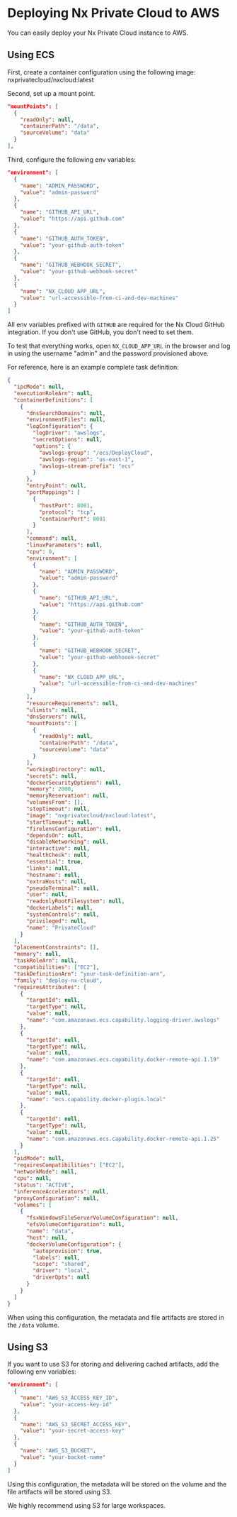 # Deploying Nx Private Cloud to AWS

You can easily deploy your Nx Private Cloud instance to AWS.

## Using ECS

First, create a container configuration using the following image: nxprivatecloud/nxcloud:latest

Second, set up a mount point.

```json
"mountPoints": [
  {
    "readOnly": null,
    "containerPath": "/data",
    "sourceVolume": "data"
  }
],
```

Third, configure the following env variables:

```json
"environment": [
  {
    "name": "ADMIN_PASSWORD",
    "value": "admin-password"
  },
  {
    "name": "GITHUB_API_URL",
    "value": "https://api.github.com"
  },
  {
    "name": "GITHUB_AUTH_TOKEN",
    "value": "your-github-auth-token"
  },
  {
    "name": "GITHUB_WEBHOOK_SECRET",
    "value": "your-github-webhook-secret"
  },
  {
    "name": "NX_CLOUD_APP_URL",
    "value": "url-accessible-from-ci-and-dev-machines"
  }
]
```

All env variables prefixed with `GITHUB` are required for the Nx Cloud GitHub integration. If you don't use GitHub, you don't need to set them.

To test that everything works, open `NX_CLOUD_APP_URL` in the browser and log in using the username "admin" and the password provisioned above.

For reference, here is an example complete task definition:

```json
{
  "ipcMode": null,
  "executionRoleArn": null,
  "containerDefinitions": [
    {
      "dnsSearchDomains": null,
      "environmentFiles": null,
      "logConfiguration": {
        "logDriver": "awslogs",
        "secretOptions": null,
        "options": {
          "awslogs-group": "/ecs/DeployCloud",
          "awslogs-region": "us-east-1",
          "awslogs-stream-prefix": "ecs"
        }
      },
      "entryPoint": null,
      "portMappings": [
        {
          "hostPort": 8081,
          "protocol": "tcp",
          "containerPort": 8081
        }
      ],
      "command": null,
      "linuxParameters": null,
      "cpu": 0,
      "environment": [
        {
          "name": "ADMIN_PASSWORD",
          "value": "admin-password"
        },
        {
          "name": "GITHUB_API_URL",
          "value": "https://api.github.com"
        },
        {
          "name": "GITHUB_AUTH_TOKEN",
          "value": "your-github-auth-token"
        },
        {
          "name": "GITHUB_WEBHOOK_SECRET",
          "value": "your-github-webhoook-secret"
        },
        {
          "name": "NX_CLOUD_APP_URL",
          "value": "url-accessible-from-ci-and-dev-machines"
        }
      ],
      "resourceRequirements": null,
      "ulimits": null,
      "dnsServers": null,
      "mountPoints": [
        {
          "readOnly": null,
          "containerPath": "/data",
          "sourceVolume": "data"
        }
      ],
      "workingDirectory": null,
      "secrets": null,
      "dockerSecurityOptions": null,
      "memory": 2000,
      "memoryReservation": null,
      "volumesFrom": [],
      "stopTimeout": null,
      "image": "nxprivatecloud/nxcloud:latest",
      "startTimeout": null,
      "firelensConfiguration": null,
      "dependsOn": null,
      "disableNetworking": null,
      "interactive": null,
      "healthCheck": null,
      "essential": true,
      "links": null,
      "hostname": null,
      "extraHosts": null,
      "pseudoTerminal": null,
      "user": null,
      "readonlyRootFilesystem": null,
      "dockerLabels": null,
      "systemControls": null,
      "privileged": null,
      "name": "PrivateCloud"
    }
  ],
  "placementConstraints": [],
  "memory": null,
  "taskRoleArn": null,
  "compatibilities": ["EC2"],
  "taskDefinitionArn": "your-task-definition-arn",
  "family": "deploy-nx-cloud",
  "requiresAttributes": [
    {
      "targetId": null,
      "targetType": null,
      "value": null,
      "name": "com.amazonaws.ecs.capability.logging-driver.awslogs"
    },
    {
      "targetId": null,
      "targetType": null,
      "value": null,
      "name": "com.amazonaws.ecs.capability.docker-remote-api.1.19"
    },
    {
      "targetId": null,
      "targetType": null,
      "value": null,
      "name": "ecs.capability.docker-plugin.local"
    },
    {
      "targetId": null,
      "targetType": null,
      "value": null,
      "name": "com.amazonaws.ecs.capability.docker-remote-api.1.25"
    }
  ],
  "pidMode": null,
  "requiresCompatibilities": ["EC2"],
  "networkMode": null,
  "cpu": null,
  "status": "ACTIVE",
  "inferenceAccelerators": null,
  "proxyConfiguration": null,
  "volumes": [
    {
      "fsxWindowsFileServerVolumeConfiguration": null,
      "efsVolumeConfiguration": null,
      "name": "data",
      "host": null,
      "dockerVolumeConfiguration": {
        "autoprovision": true,
        "labels": null,
        "scope": "shared",
        "driver": "local",
        "driverOpts": null
      }
    }
  ]
}
```

When using this configuration, the metadata and file artifacts are stored in the `/data` volume.

## Using S3

If you want to use S3 for storing and delivering cached artifacts, add the following env variables:

```json
"environment": [
  {
    "name": "AWS_S3_ACCESS_KEY_ID",
    "value": "your-access-key-id"
  },
  {
    "name": "AWS_S3_SECRET_ACCESS_KEY",
    "value": "your-secret-access-key"
  },
  {
    "name": "AWS_S3_BUCKET",
    "value": "your-backet-name"
  }
]
```

Using this configuration, the metadata will be stored on the volume and the file artifacts will be stored using S3.

We highly recommend using S3 for large workspaces.
